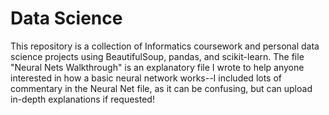 # Data Science
This repository is a collection of Informatics coursework and personal data science projects using BeautifulSoup, pandas, and scikit-learn. The file "Neural Nets Walkthrough" is an explanatory file I wrote to help anyone interested in how a basic neural network works--I included lots of commentary in the Neural Net file, as it can be confusing, but can upload in-depth explanations if requested!

